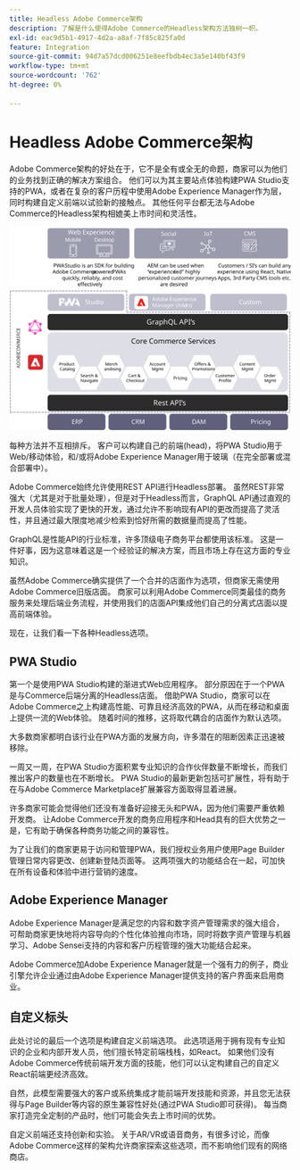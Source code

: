 ```yaml
---
title: Headless Adobe Commerce架构
description: 了解是什么使得Adobe Commerce的Headless架构方法独树一帜。
exl-id: eac9d5b1-4917-4d2a-a8af-7f85c825fa0d
feature: Integration
source-git-commit: 94d7a57dcd006251e8eefbdb4ec3a5e140bf43f9
workflow-type: tm+mt
source-wordcount: '762'
ht-degree: 0%

---
```


# Headless Adobe Commerce架构

Adobe Commerce架构的好处在于，它不是全有或全无的命题，商家可以为他们的业务找到正确的解决方案组合。 他们可以为其主要站点体验构建PWA Studio支持的PWA，或者在复杂的客户历程中使用Adobe Experience Manager作为层，同时构建自定义前端以试验新的接触点。 其他任何平台都无法与Adobe Commerce的Headless架构相媲美上市时间和灵活性。

![显示Headless Adobe Commerce店面架构的示意图](../../../assets/playbooks/headless-storefront-architecture.svg)

每种方法并不互相排斥。 客户可以构建自己的前端(head)，将PWA Studio用于Web/移动体验，和/或将Adobe Experience Manager用于玻璃（在完全部署或混合部署中）。

Adobe Commerce始终允许使用REST API进行Headless部署。 虽然REST非常强大（尤其是对于批量处理），但是对于Headless而言，GraphQL API通过直观的开发人员体验实现了更快的开发，通过允许不影响现有API的更改而提高了灵活性，并且通过最大限度地减少检索到恰好所需的数据量而提高了性能。

GraphQL是性能API的行业标准，许多顶级电子商务平台都使用该标准。 这是一件好事，因为这意味着这是一个经验证的解决方案，而且市场上存在这方面的专业知识。

虽然Adobe Commerce确实提供了一个合并的店面作为选项，但商家无需使用Adobe Commerce旧版店面。 商家可以利用Adobe Commerce同类最佳的商务服务来处理后端业务流程，并使用我们的店面API集成他们自己的分离式店面以提高前端体验。

现在，让我们看一下各种Headless选项。

## PWA Studio

第一个是使用PWA Studio构建的渐进式Web应用程序。 部分原因在于一个PWA是与Commerce后端分离的Headless店面。 借助PWA Studio，商家可以在Adobe Commerce之上构建高性能、可靠且经济高效的PWA，从而在移动和桌面上提供一流的Web体验。 随着时间的推移，这将取代耦合的店面作为默认选项。

大多数商家都明白该行业在PWA方面的发展方向，许多潜在的阻断因素正迅速被移除。

一周又一周，在PWA Studio方面积累专业知识的合作伙伴数量不断增长，而我们推出客户的数量也在不断增长。 PWA Studio的最新更新包括可扩展性，将有助于在与Adobe Commerce Marketplace扩展兼容方面取得显着进展。

许多商家可能会觉得他们还没有准备好迎接无头和PWA，因为他们需要严重依赖开发商。 让Adobe Commerce开发的商务应用程序和Head具有的巨大优势之一是，它有助于确保各种商务功能之间的兼容性。

为了让我们的商家更易于访问和管理PWA，我们授权业务用户使用Page Builder管理日常内容更改、创建新登陆页面等。 这两项强大的功能结合在一起，可加快在所有设备和体验中进行营销的速度。

## Adobe Experience Manager

Adobe Experience Manager是满足您的内容和数字资产管理需求的强大组合，可帮助商家更快地将内容导向的个性化体验推向市场，同时将数字资产管理与机器学习、Adobe Sensei支持的内容和客户历程管理的强大功能结合起来。

Adobe Commerce加Adobe Experience Manager就是一个强有力的例子，商业引擎允许企业通过由Adobe Experience Manager提供支持的客户界面来启用商业。

## 自定义标头

此处讨论的最后一个选项是构建自定义前端选项。 此选项适用于拥有现有专业知识的企业和内部开发人员，他们擅长特定前端栈栈，如React。 如果他们没有Adobe Commerce传统前端开发方面的技能，他们可以认定构建自己的自定义React前端更经济高效。

自然，此模型需要强大的客户或系统集成才能前端开发技能和资源，并且您无法获得与Page Builder等内容的原生兼容性好处(通过PWA Studio即可获得)。 每当商家打造完全定制的产品时，他们可能会失去上市时间的优势。

自定义前端还支持创新和实验。 关于AR/VR或语音商务，有很多讨论，而像Adobe Commerce这样的架构允许商家探索这些选项，而不影响他们现有的网络商店。
